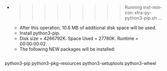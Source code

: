 * >>>>>>>>> Running inst-min-con-xtra-py-python3-pip.sh ...
  * After this operation, 10.6 MB of additional disk space will be used.
  * Install python3-pip.
  * Disk size = 4266792K. Space Used = 27780K. Runtime = 00:00:00:02.
  * The following NEW packages will be installed:
  ```bash
python3-pip python3-pkg-resources python3-setuptools python3-wheel
  ```
